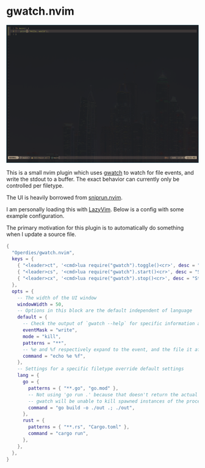 # gwatch.nvim

![Example usage](./example.gif)

This is a small nvim plugin which uses [gwatch](github.com/operdies/gwatch) to watch for file events, 
and write the stdout to a buffer. The exact behavior can currently only be controlled per filetype.

The UI is heavily borrowed from [sniprun.nvim](https://github.com/michaelb/sniprun).

I am personally loading this with [LazyVim](https://github.com/LazyVim/LazyVim).
Below is a config with some example configuration.

The primary motivation for this plugin is to automatically do something when I update a source file.

```lua
{
  "Operdies/gwatch.nvim",
  keys = {
    { "<leader>ct", '<cmd>lua require("gwatch").toggle()<cr>', desc = "Toggle Gwatch", mode = "n" },
    { "<leader>cs", '<cmd>lua require("gwatch").start()<cr>', desc = "Start Gwatch", mode = "n" },
    { "<leader>cx", '<cmd>lua require("gwatch").stop()<cr>', desc = "Stop Gwatch", mode = "n" },
  },
  opts = {
    -- The width of the UI window
    windowWidth = 50,
    -- Options in this block are the default independent of language
    default = {
      -- Check the output of `gwatch --help` for specific information about flags
      eventMask = "write",
      mode = "kill",
      patterns = "**",
      -- %e and %f respectively expand to the event, and the file it affected
      command = "echo %e %f",
    },
    -- Settings for a specific filetype override default settings
    lang = {
      go = {
        patterns = { "**.go", "go.mod" },
        -- Not using 'go run .' because that doesn't return the actual running process PID.
        -- gwatch will be unable to kill spawned instances of the process.
        command = "go build -o ./out .; ./out",
      },
      rust = {
        patterns = { "**.rs", "Cargo.toml" },
        command = "cargo run",
      },
    },
  },
}
```
